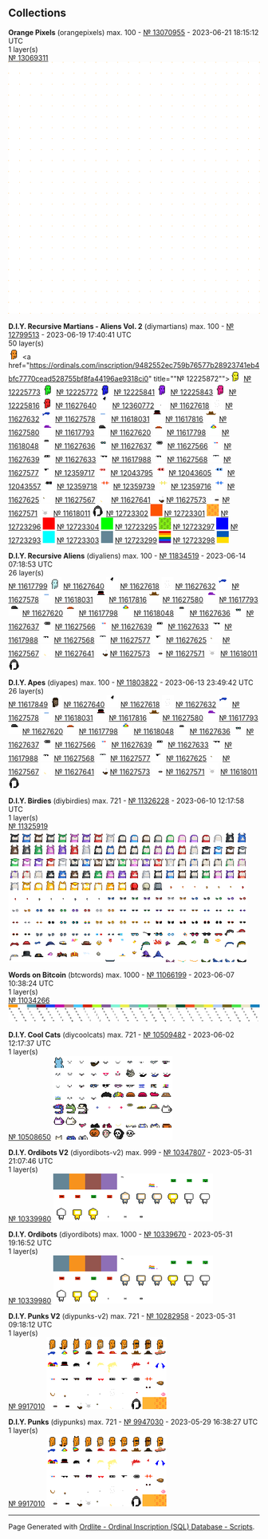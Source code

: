 ## Collections


**Orange Pixels** (orangepixels) max. 100 - [№ 13070955](https://ordinals.com/inscription/429915c362dacc2b1f7d4a5f7d929ee04e52298c35a7fe9c4e5a29580691b364i0) - 2023-06-21 18:15:12 UTC<br>
1 layer(s)<br>
[№ 13069311](https://ordinals.com/inscription/c0a4f0a19765b944bfea57cb51105a76e1c6a724a533ed46a288059dc9a2a963i0) ![](../num/13069311.png)


**D.I.Y. Recursive Martians - Aliens Vol. 2** (diymartians) max. 100 - [№ 12799513](https://ordinals.com/inscription/b2426c302ad2807d832b994cb509000a5fa8ac9c08cce273b16400a8409b4c13i0) - 2023-06-19 17:40:41 UTC<br>
50 layer(s)<br>
<a href="https://ordinals.com/inscription/0829dc471f8bb92a971dfdfb00a71c016b833c8f1d5f39dcb15aa5535d08fc15i0" title="№ 12225771"><img src="../num/12225771.png"></a>
<a href="https://ordinals.com/inscription/9482552ec759b76577b28923741eb4bfc7770cead528755bf8fa44196ae9318ci0" title=""№ 12225872""><img src="../num/12225872.png"></a> 
[№ 12225773](https://ordinals.com/inscription/5b8eb4a05f13fffc49f824f457fb080b67e4fdc312fbbf2f804cef59e6d5fad2i0) ![](../num/12225773.png)
[№ 12225772](https://ordinals.com/inscription/85e0efd6cc2801ab7e1fe28e23110441348ca40481599f880c571ff4f69f066fi0) ![](../num/12225772.png)
[№ 12225841](https://ordinals.com/inscription/7953ccb6614a41e7b4c4ed2a2b112b52feda387de92de2c1a314f03d5da41955i0) ![](../num/12225841.png)
[№ 12225843](https://ordinals.com/inscription/2f1219924cfa01f9816581e8a39e201f15e19ab447e852ff9b43b13fa7b0c75di0) ![](../num/12225843.png)
[№ 12225816](https://ordinals.com/inscription/e60f597ec41c50e823ea382c101dfc2f30c13a927222be3b73cedd88bd1b9237i0) ![](../num/12225816.png)
[№ 11627640](https://ordinals.com/inscription/5ce9f89ad571e5380baa5b5ee387f08ea313421e7e54662b3899d411c39321ddi0) ![](../num/11627640.png)
[№ 12360772](https://ordinals.com/inscription/3459b14a4fcb7bce1df0465abc711b556caba6f7b42d4f925f1ddf830be47125i0) ![](../num/12360772.png)
[№ 11627618](https://ordinals.com/inscription/1355524a2aab576e069bac91227b0e52d227d65d84c5535377d3a0ea4e44d470i0) ![](../num/11627618.png)
[№ 11627632](https://ordinals.com/inscription/a6b4b81f69e8c217db24f0a71954195d67ced49a819b67a4daf9f3ca7fa1b971i0) ![](../num/11627632.png)
[№ 11627578](https://ordinals.com/inscription/83827ec13cb55a35fe3adca5acf67caf943c3bd6810f8fa893b067e8015c8f19i0) ![](../num/11627578.png)
[№ 11618031](https://ordinals.com/inscription/5b1e638c050318bec23f17b8b7758ccf13945e422516da6c722c67ae5ed4e26di0) ![](../num/11618031.png)
[№ 11617816](https://ordinals.com/inscription/5dcf96b13e5762d5a288d8bee36deb933fe192a55475199fe9a39ae29dd16853i0) ![](../num/11617816.png)
[№ 11627580](https://ordinals.com/inscription/5760ce05009e94a750a7245cac994fa9ffd388eadc757929ac17737811455429i0) ![](../num/11627580.png)
[№ 11617793](https://ordinals.com/inscription/0bd902941392ea138adb7db30cecdf5bc09a92c80e3e1bc3ecdf3c2d0abf6631i0) ![](../num/11617793.png)
[№ 11627620](https://ordinals.com/inscription/7c2fd41b52624ddb1ba11fe1c6d95475f2e42c4b53d6aaf6a16a09064acebe38i0) ![](../num/11627620.png)
[№ 11617798](https://ordinals.com/inscription/0f473c9dcd14e3f43a6599b038d810eac16bc6394edcfcf6b32f8df992ab6791i0) ![](../num/11617798.png)
[№ 11618048](https://ordinals.com/inscription/d32c50c23693a028e2381d6f756746a9ff684f2028edf694ab7b1b6cde78e2cdi0) ![](../num/11618048.png)
[№ 11627636](https://ordinals.com/inscription/d61fc2a89ecc6ae65cf91cdfac9edc37fd60c38621dac211f3a70891ef79b69ai0) ![](../num/11627636.png)
[№ 11627637](https://ordinals.com/inscription/680e2ee8cad86aa174b4f3373d733370c9a6fc4230b9708d520a0f6bcb8e72a6i0) ![](../num/11627637.png)
[№ 11627566](https://ordinals.com/inscription/56d3f4f661b2b4a9fc17755171d7cf4da74e570614b6b45de0cc87a809c3eb3ci0) ![](../num/11627566.png)
[№ 11627639](https://ordinals.com/inscription/fe4321178bd841e52fdeb72ce4456c5b7596c0d611b19da15ba75ec63b5314cai0) ![](../num/11627639.png)
[№ 11627633](https://ordinals.com/inscription/eddc1242f0fd290e130332e046897ad41dce1e7e112df48ecf2168e43172d383i0) ![](../num/11627633.png)
[№ 11617988](https://ordinals.com/inscription/a2110fb4afaa29bc70bcfac445f750ecb5e81777e8d080be2d2b07eb030ba0ffi0) ![](../num/11617988.png)
[№ 11627568](https://ordinals.com/inscription/c1277df4b986067b2a3f006d717b7f6d042896840c8b592e5a8b9ff22444b08fi0) ![](../num/11627568.png)
[№ 11627577](https://ordinals.com/inscription/722dfdc90a67ff7eb892d13393a8a5b360b8a109f3d809600919684a600ff60ei0) ![](../num/11627577.png)
[№ 12359717](https://ordinals.com/inscription/a0d11e78978a9dd5f1d891b71f06bd2d411c08372eba1f23e8b0722474388130i0) ![](../num/12359717.png)
[№ 12043795](https://ordinals.com/inscription/2c2d812754b9374ffb699173da7f6d476af138a99906b66b8453cc4343305167i0) ![](../num/12043795.png)
[№ 12043605](https://ordinals.com/inscription/964c52312f1db9025695b181d5f631292d29bec63ff9587138a589cb5ff8c26di0) ![](../num/12043605.png)
[№ 12043557](https://ordinals.com/inscription/545fd4d45d2f6d732d48accc082f72b67a00d19f88517320f814bf1fe827c816i0) ![](../num/12043557.png)
[№ 12359718](https://ordinals.com/inscription/72fe7ebda802852f499dca865ec22ac43eacfcf4796d761969ae8358791e943ci0) ![](../num/12359718.png)
[№ 12359739](https://ordinals.com/inscription/4db2e931b5cd489d8007d111d20ab97d84161b84c8f7ff3038e1afe79567b9afi0) ![](../num/12359739.png)
[№ 12359716](https://ordinals.com/inscription/4869c9bb7cf23e68ad94da5b1e9de1feff1ebdcaf9a08fccca5f1887dd40e239i0) ![](../num/12359716.png)
[№ 11627625](https://ordinals.com/inscription/06136a5b4fb585069ef6265a0fde3baf67ee914b9f784d2c951f3a8187800d54i0) ![](../num/11627625.png)
[№ 11627567](https://ordinals.com/inscription/8043604c7c96a5a43a97e251b246102ca40c0203431ff21bd26f23330dfa554ci0) ![](../num/11627567.png)
[№ 11627641](https://ordinals.com/inscription/92e7f48454546718f98103d7464d954033adbee21855f06584be06faa3e291ddi0) ![](../num/11627641.png)
[№ 11627573](https://ordinals.com/inscription/a01012b213ed425c5d4038bc36016f19f4f342ca052ff9bf6971672164e1a402i0) ![](../num/11627573.png)
[№ 11627571](https://ordinals.com/inscription/87d89d290ebde5d5b7aa75b4c8d0359515e25ea1542bc0646dc3f5b0b2fc55fdi0) ![](../num/11627571.png)
[№ 11618011](https://ordinals.com/inscription/aab67a4269ca0bda649fe341bd88c862aba2e9bf6e0826b9dfa5c4ba8fe62c2di0) ![](../num/11618011.png)
[№ 12723302](https://ordinals.com/inscription/189b02ffc8aac68a45102e9837a1ca92e422bf5544d9011a863626cf6b0abeeai0) ![](../num/12723302.png)
[№ 12723301](https://ordinals.com/inscription/43e93e43f2dac75b141baaa5b08df440e0b6ec5755577a9554a7af6540447bb7i0) ![](../num/12723301.png)
[№ 12723296](https://ordinals.com/inscription/39d774f7d7514371c88bc4f939346f6b23000c9892ac4ae8ea36c76694e3b842i0) ![](../num/12723296.png)
[№ 12723304](https://ordinals.com/inscription/b268b2acccd6b04680c2aa3130863ffbaa450f6870f100af678428cd07212ef6i0) ![](../num/12723304.png)
[№ 12723295](https://ordinals.com/inscription/ac810c9098681e100964166b7510d1ac371c147861b0ae2a862da3a8b8256037i0) ![](../num/12723295.png)
[№ 12723297](https://ordinals.com/inscription/4b9f880df07b072a4147a62acdd0881d024d14da6d84174db9b5ac555b71b346i0) ![](../num/12723297.png)
[№ 12723293](https://ordinals.com/inscription/014ad6ed6297bc4ed624b2856e036c6bde115d51eb7200b14e3b3413ad53db08i0) ![](../num/12723293.png)
[№ 12723303](https://ordinals.com/inscription/e139b5b0649186772cbf044bb8d3c5e43b77e3cf0472008ce2aaf52966c921eci0) ![](../num/12723303.png)
[№ 12723299](https://ordinals.com/inscription/6eb271ad3fdd15cc2ec34dda462e71aaa8a7ef7e306cfd189931ef37216a9c60i0) ![](../num/12723299.png)
[№ 12723298](https://ordinals.com/inscription/47cb34f1d73371df0b27ca0a259927fa80e2b2d9ee0e1d487fca5c9029b67b49i0) ![](../num/12723298.png)


**D.I.Y. Recursive Aliens** (diyaliens) max. 100 - [№ 11834519](https://ordinals.com/inscription/3832d5d8dc247cfa3506343acca1f4a9f1a9f914a4e6f16589e0dac4fdb67c1ci0) - 2023-06-14 07:18:53 UTC<br>
26 layer(s)<br>
[№ 11617799](https://ordinals.com/inscription/81ec4177e7fce4e568cc1c14366fe29deb88b0f0841eb12d4f1d0638cca68201i0) ![](../num/11617799.png)
[№ 11627640](https://ordinals.com/inscription/5ce9f89ad571e5380baa5b5ee387f08ea313421e7e54662b3899d411c39321ddi0) ![](../num/11627640.png)
[№ 11627618](https://ordinals.com/inscription/1355524a2aab576e069bac91227b0e52d227d65d84c5535377d3a0ea4e44d470i0) ![](../num/11627618.png)
[№ 11627632](https://ordinals.com/inscription/a6b4b81f69e8c217db24f0a71954195d67ced49a819b67a4daf9f3ca7fa1b971i0) ![](../num/11627632.png)
[№ 11627578](https://ordinals.com/inscription/83827ec13cb55a35fe3adca5acf67caf943c3bd6810f8fa893b067e8015c8f19i0) ![](../num/11627578.png)
[№ 11618031](https://ordinals.com/inscription/5b1e638c050318bec23f17b8b7758ccf13945e422516da6c722c67ae5ed4e26di0) ![](../num/11618031.png)
[№ 11617816](https://ordinals.com/inscription/5dcf96b13e5762d5a288d8bee36deb933fe192a55475199fe9a39ae29dd16853i0) ![](../num/11617816.png)
[№ 11627580](https://ordinals.com/inscription/5760ce05009e94a750a7245cac994fa9ffd388eadc757929ac17737811455429i0) ![](../num/11627580.png)
[№ 11617793](https://ordinals.com/inscription/0bd902941392ea138adb7db30cecdf5bc09a92c80e3e1bc3ecdf3c2d0abf6631i0) ![](../num/11617793.png)
[№ 11627620](https://ordinals.com/inscription/7c2fd41b52624ddb1ba11fe1c6d95475f2e42c4b53d6aaf6a16a09064acebe38i0) ![](../num/11627620.png)
[№ 11617798](https://ordinals.com/inscription/0f473c9dcd14e3f43a6599b038d810eac16bc6394edcfcf6b32f8df992ab6791i0) ![](../num/11617798.png)
[№ 11618048](https://ordinals.com/inscription/d32c50c23693a028e2381d6f756746a9ff684f2028edf694ab7b1b6cde78e2cdi0) ![](../num/11618048.png)
[№ 11627636](https://ordinals.com/inscription/d61fc2a89ecc6ae65cf91cdfac9edc37fd60c38621dac211f3a70891ef79b69ai0) ![](../num/11627636.png)
[№ 11627637](https://ordinals.com/inscription/680e2ee8cad86aa174b4f3373d733370c9a6fc4230b9708d520a0f6bcb8e72a6i0) ![](../num/11627637.png)
[№ 11627566](https://ordinals.com/inscription/56d3f4f661b2b4a9fc17755171d7cf4da74e570614b6b45de0cc87a809c3eb3ci0) ![](../num/11627566.png)
[№ 11627639](https://ordinals.com/inscription/fe4321178bd841e52fdeb72ce4456c5b7596c0d611b19da15ba75ec63b5314cai0) ![](../num/11627639.png)
[№ 11627633](https://ordinals.com/inscription/eddc1242f0fd290e130332e046897ad41dce1e7e112df48ecf2168e43172d383i0) ![](../num/11627633.png)
[№ 11617988](https://ordinals.com/inscription/a2110fb4afaa29bc70bcfac445f750ecb5e81777e8d080be2d2b07eb030ba0ffi0) ![](../num/11617988.png)
[№ 11627568](https://ordinals.com/inscription/c1277df4b986067b2a3f006d717b7f6d042896840c8b592e5a8b9ff22444b08fi0) ![](../num/11627568.png)
[№ 11627577](https://ordinals.com/inscription/722dfdc90a67ff7eb892d13393a8a5b360b8a109f3d809600919684a600ff60ei0) ![](../num/11627577.png)
[№ 11627625](https://ordinals.com/inscription/06136a5b4fb585069ef6265a0fde3baf67ee914b9f784d2c951f3a8187800d54i0) ![](../num/11627625.png)
[№ 11627567](https://ordinals.com/inscription/8043604c7c96a5a43a97e251b246102ca40c0203431ff21bd26f23330dfa554ci0) ![](../num/11627567.png)
[№ 11627641](https://ordinals.com/inscription/92e7f48454546718f98103d7464d954033adbee21855f06584be06faa3e291ddi0) ![](../num/11627641.png)
[№ 11627573](https://ordinals.com/inscription/a01012b213ed425c5d4038bc36016f19f4f342ca052ff9bf6971672164e1a402i0) ![](../num/11627573.png)
[№ 11627571](https://ordinals.com/inscription/87d89d290ebde5d5b7aa75b4c8d0359515e25ea1542bc0646dc3f5b0b2fc55fdi0) ![](../num/11627571.png)
[№ 11618011](https://ordinals.com/inscription/aab67a4269ca0bda649fe341bd88c862aba2e9bf6e0826b9dfa5c4ba8fe62c2di0) ![](../num/11618011.png)


**D.I.Y. Apes** (diyapes) max. 100 - [№ 11803822](https://ordinals.com/inscription/610ad953a48ce514ca71933b40228a366ef5edb8f6581ac20dca3098d618c7b2i0) - 2023-06-13 23:49:42 UTC<br>
26 layer(s)<br>
[№ 11617849](https://ordinals.com/inscription/b36750a6b444e3815f0cbb50a36e0f1231b74ba930855b1e9067f907942f34fci0) ![](../num/11617849.png)
[№ 11627640](https://ordinals.com/inscription/5ce9f89ad571e5380baa5b5ee387f08ea313421e7e54662b3899d411c39321ddi0) ![](../num/11627640.png)
[№ 11627618](https://ordinals.com/inscription/1355524a2aab576e069bac91227b0e52d227d65d84c5535377d3a0ea4e44d470i0) ![](../num/11627618.png)
[№ 11627632](https://ordinals.com/inscription/a6b4b81f69e8c217db24f0a71954195d67ced49a819b67a4daf9f3ca7fa1b971i0) ![](../num/11627632.png)
[№ 11627578](https://ordinals.com/inscription/83827ec13cb55a35fe3adca5acf67caf943c3bd6810f8fa893b067e8015c8f19i0) ![](../num/11627578.png)
[№ 11618031](https://ordinals.com/inscription/5b1e638c050318bec23f17b8b7758ccf13945e422516da6c722c67ae5ed4e26di0) ![](../num/11618031.png)
[№ 11617816](https://ordinals.com/inscription/5dcf96b13e5762d5a288d8bee36deb933fe192a55475199fe9a39ae29dd16853i0) ![](../num/11617816.png)
[№ 11627580](https://ordinals.com/inscription/5760ce05009e94a750a7245cac994fa9ffd388eadc757929ac17737811455429i0) ![](../num/11627580.png)
[№ 11617793](https://ordinals.com/inscription/0bd902941392ea138adb7db30cecdf5bc09a92c80e3e1bc3ecdf3c2d0abf6631i0) ![](../num/11617793.png)
[№ 11627620](https://ordinals.com/inscription/7c2fd41b52624ddb1ba11fe1c6d95475f2e42c4b53d6aaf6a16a09064acebe38i0) ![](../num/11627620.png)
[№ 11617798](https://ordinals.com/inscription/0f473c9dcd14e3f43a6599b038d810eac16bc6394edcfcf6b32f8df992ab6791i0) ![](../num/11617798.png)
[№ 11618048](https://ordinals.com/inscription/d32c50c23693a028e2381d6f756746a9ff684f2028edf694ab7b1b6cde78e2cdi0) ![](../num/11618048.png)
[№ 11627636](https://ordinals.com/inscription/d61fc2a89ecc6ae65cf91cdfac9edc37fd60c38621dac211f3a70891ef79b69ai0) ![](../num/11627636.png)
[№ 11627637](https://ordinals.com/inscription/680e2ee8cad86aa174b4f3373d733370c9a6fc4230b9708d520a0f6bcb8e72a6i0) ![](../num/11627637.png)
[№ 11627566](https://ordinals.com/inscription/56d3f4f661b2b4a9fc17755171d7cf4da74e570614b6b45de0cc87a809c3eb3ci0) ![](../num/11627566.png)
[№ 11627639](https://ordinals.com/inscription/fe4321178bd841e52fdeb72ce4456c5b7596c0d611b19da15ba75ec63b5314cai0) ![](../num/11627639.png)
[№ 11627633](https://ordinals.com/inscription/eddc1242f0fd290e130332e046897ad41dce1e7e112df48ecf2168e43172d383i0) ![](../num/11627633.png)
[№ 11617988](https://ordinals.com/inscription/a2110fb4afaa29bc70bcfac445f750ecb5e81777e8d080be2d2b07eb030ba0ffi0) ![](../num/11617988.png)
[№ 11627568](https://ordinals.com/inscription/c1277df4b986067b2a3f006d717b7f6d042896840c8b592e5a8b9ff22444b08fi0) ![](../num/11627568.png)
[№ 11627577](https://ordinals.com/inscription/722dfdc90a67ff7eb892d13393a8a5b360b8a109f3d809600919684a600ff60ei0) ![](../num/11627577.png)
[№ 11627625](https://ordinals.com/inscription/06136a5b4fb585069ef6265a0fde3baf67ee914b9f784d2c951f3a8187800d54i0) ![](../num/11627625.png)
[№ 11627567](https://ordinals.com/inscription/8043604c7c96a5a43a97e251b246102ca40c0203431ff21bd26f23330dfa554ci0) ![](../num/11627567.png)
[№ 11627641](https://ordinals.com/inscription/92e7f48454546718f98103d7464d954033adbee21855f06584be06faa3e291ddi0) ![](../num/11627641.png)
[№ 11627573](https://ordinals.com/inscription/a01012b213ed425c5d4038bc36016f19f4f342ca052ff9bf6971672164e1a402i0) ![](../num/11627573.png)
[№ 11627571](https://ordinals.com/inscription/87d89d290ebde5d5b7aa75b4c8d0359515e25ea1542bc0646dc3f5b0b2fc55fdi0) ![](../num/11627571.png)
[№ 11618011](https://ordinals.com/inscription/aab67a4269ca0bda649fe341bd88c862aba2e9bf6e0826b9dfa5c4ba8fe62c2di0) ![](../num/11618011.png)


**D.I.Y. Birdies** (diybirdies) max. 721 - [№ 11326228](https://ordinals.com/inscription/5cf5cb5cf764f6363e6485b85824909533b8d274c4a9988a9c7362e3d4e4409fi0) - 2023-06-10 12:17:58 UTC<br>
1 layer(s)<br>
[№ 11325919](https://ordinals.com/inscription/02f325b9333a61aeaabf7405205d99ea311014ded42dd97c590d9459400c1d11i0) ![](../num/11325919.png)


**Words on Bitcoin** (btcwords) max. 1000 - [№ 11066199](https://ordinals.com/inscription/ac685db241919af1e5556bfc5a452e40efc961b074d385de750863256272a8aai0) - 2023-06-07 10:38:24 UTC<br>
1 layer(s)<br>
[№ 11034266](https://ordinals.com/inscription/c1805b21d5fb0be5d310d964735333f7ae806377220e0aa6e8147522199a306ei0) ![](../num/11034266.png)


**D.I.Y. Cool Cats** (diycoolcats) max. 721 - [№ 10509482](https://ordinals.com/inscription/02ef2b3c240e56acd9ffad6c17e9758b5c5fd2d957fb80949f22de8c5ec6df83i0) - 2023-06-02 12:17:37 UTC<br>
1 layer(s)<br>
[№ 10508650](https://ordinals.com/inscription/3d9f89d725cff85b8ed2f1be57adab3ecb96efb4ee50c7f197efbe3862c325eei0) ![](../num/10508650.png)


**D.I.Y. Ordibots V2** (diyordibots-v2) max. 999 - [№ 10347807](https://ordinals.com/inscription/671293d418f7e05a503ffec6703b266ce08eb5522329774f2ac008b883a4e2a0i0) - 2023-05-31 21:07:46 UTC<br>
1 layer(s)<br>
[№ 10339980](https://ordinals.com/inscription/477e87bc55d33a1698024e12af7357e5f5d5e5fba2bc8aadc0a71d83776cb70ai0) ![](../num/10339980.png)


**D.I.Y. Ordibots** (diyordibots) max. 1000 - [№ 10339670](https://ordinals.com/inscription/e1be0a2827e42ffaacde0da19006566d9efb5b920e41d29fd59b5d0a3527cfc8i0) - 2023-05-31 19:16:52 UTC<br>
1 layer(s)<br>
[№ 10339980](https://ordinals.com/inscription/477e87bc55d33a1698024e12af7357e5f5d5e5fba2bc8aadc0a71d83776cb70ai0) ![](../num/10339980.png)


**D.I.Y. Punks V2** (diypunks-v2) max. 721 - [№ 10282958](https://ordinals.com/inscription/49fc0b24a6d2be8c78b1b468b77729e3516fae223766e64dc3e68d4051c52e89i0) - 2023-05-31 09:18:12 UTC<br>
1 layer(s)<br>
[№ 9917010](https://ordinals.com/inscription/cf5df319bbe23fa3d012e5ee0810700c8e82aebff41164246f0d87d7b60a9903i0) ![](../num/9917010.png)


**D.I.Y. Punks** (diypunks) max. 721 - [№ 9947030](https://ordinals.com/inscription/753f663770d816f61acd35da8dd04e122eec8582e93ca36b2122f2d4ac206089i0) - 2023-05-29 16:38:27 UTC<br>
1 layer(s)<br>
[№ 9917010](https://ordinals.com/inscription/cf5df319bbe23fa3d012e5ee0810700c8e82aebff41164246f0d87d7b60a9903i0) ![](../num/9917010.png)


---

Page Generated with [Ordlite - Ordinal Inscription (SQL) Database - Scripts](https://github.com/ordbase/generative-orc-721/tree/master/ordlite).  
